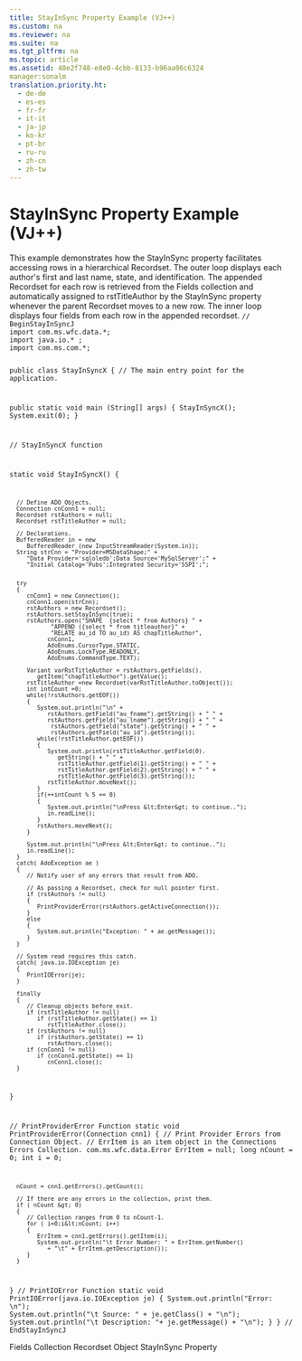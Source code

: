 ```yaml
---
title: StayInSync Property Example (VJ++)
ms.custom: na
ms.reviewer: na
ms.suite: na
ms.tgt_pltfrm: na
ms.topic: article
ms.assetid: 48e2f748-e8e0-4cbb-8133-b96aa06c6324
manager:sonalm
translation.priority.ht: 
  - de-de
  - es-es
  - fr-fr
  - it-it
  - ja-jp
  - ko-kr
  - pt-br
  - ru-ru
  - zh-cn
  - zh-tw
---
```

# StayInSync Property Example (VJ++)
<?xml version="1.0" encoding="utf-8"?>
<developerReferenceWithoutSyntaxDocument xmlns="http://ddue.schemas.microsoft.com/authoring/2003/5" xmlns:xlink="http://www.w3.org/1999/xlink" xmlns:xsi="http://www.w3.org/2001/XMLSchema-instance" xsi:schemaLocation="http://ddue.schemas.microsoft.com/authoring/2003/5 http://dduestorage.blob.core.windows.net/ddueschema/developer.xsd">
  <introduction>
    <para>This example demonstrates how the <legacyLink xlink:href="502d69b5-dc9a-455d-b115-a03bd39a552b">StayInSync</legacyLink> property facilitates accessing rows in a hierarchical <legacyLink xlink:href="ede1415f-c3df-4cc5-a05b-2576b2b84b60">Recordset</legacyLink>.</para>
    <para>The outer loop displays each author's first and last name, state, and identification. The appended <legacyBold>Recordset</legacyBold> for each row is retrieved from the <legacyLink xlink:href="7c371474-b88f-4730-afa5-44163a0488d5">Fields</legacyLink> collection and automatically assigned to <legacyBold>rstTitleAuthor</legacyBold> by the <legacyBold>StayInSync</legacyBold> property whenever the parent <legacyBold>Recordset</legacyBold> moves to a new row. The inner loop displays four fields from each row in the appended recordset.</para>
    <code>// BeginStayInSyncJ
import com.ms.wfc.data.*;
import java.io.* ;
import com.ms.com.*;

public class StayInSyncX
{
    // The main entry point for the application.

   public static void main (String[] args)
   {
      StayInSyncX();
      System.exit(0);
   }

   // StayInSyncX function

   static void StayInSyncX()
   {

      // Define ADO Objects.
      Connection cnConn1 = null;
      Recordset rstAuthors = null;
      Recordset rstTitleAuthor = null;

      // Declarations.
      BufferedReader in = new 
         BufferedReader (new InputStreamReader(System.in));
      String strCnn = "Provider=MSDataShape;" + 
         "Data Provider='sqloledb';Data Source='MySqlServer';" + 
         "Initial Catalog='Pubs';Integrated Security='SSPI';";


      try
      {
         cnConn1 = new Connection();
         cnConn1.open(strCnn);
         rstAuthors = new Recordset();
         rstAuthors.setStayInSync(true);
         rstAuthors.open("SHAPE  {select * from Authors} " +
                "APPEND ({select * from titleauthor}" +
                "RELATE au_id TO au_id) AS chapTitleAuthor",
               cnConn1,
               AdoEnums.CursorType.STATIC,
               AdoEnums.LockType.READONLY,
               AdoEnums.CommandType.TEXT);

         Variant varRstTitleAuthor = rstAuthors.getFields().
            getItem("chapTitleAuthor").getValue();
         rstTitleAuthor =new Recordset(varRstTitleAuthor.toObject());
         int intCount =0;
         while(!rstAuthors.getEOF())
         {
            System.out.println("\n" +
               rstAuthors.getField("au_fname").getString() + " " +
               rstAuthors.getField("au_lname").getString() + " " +
                rstAuthors.getField("state").getString() + " " +
                rstAuthors.getField("au_id").getString());
            while(!rstTitleAuthor.getEOF())
            {
               System.out.println(rstTitleAuthor.getField(0).
                  getString() + " " +
                  rstTitleAuthor.getField(1).getString() + " " +
                  rstTitleAuthor.getField(2).getString() + " " +
                  rstTitleAuthor.getField(3).getString());
               rstTitleAuthor.moveNext();
            }
            if(++intCount % 5 == 0)
            {
               System.out.println("\nPress &lt;Enter&gt; to continue..");
               in.readLine();
            }
            rstAuthors.moveNext();
         }

         System.out.println("\nPress &lt;Enter&gt; to continue..");
         in.readLine();
      }
      catch( AdoException ae )
      {
         // Notify user of any errors that result from ADO.

         // As passing a Recordset, check for null pointer first.
         if (rstAuthors != null)
         {
            PrintProviderError(rstAuthors.getActiveConnection());
         }
         else
         {
            System.out.println("Exception: " + ae.getMessage());
         }
      }

      // System read requires this catch.
      catch( java.io.IOException je)
      {
         PrintIOError(je);
      }   
      
      finally
      {
         // Cleanup objects before exit.   
         if (rstTitleAuthor != null)
            if (rstTitleAuthor.getState() == 1)
               rstTitleAuthor.close();   
         if (rstAuthors != null)
            if (rstAuthors.getState() == 1)
               rstAuthors.close();   
         if (cnConn1 != null)
            if (cnConn1.getState() == 1)
               cnConn1.close();
      }
   }

   // PrintProviderError Function
   static void PrintProviderError(Connection cnn1)
   {
      // Print Provider Errors from Connection Object.
      // ErrItem is an item object in the Connections Errors Collection.
      com.ms.wfc.data.Error               ErrItem = null;
      long                                 nCount = 0;
      int                                       i = 0;

      nCount = cnn1.getErrors().getCount();

      // If there are any errors in the collection, print them.
      if ( nCount &gt; 0)
      {
         // Collection ranges from 0 to nCount-1.
         for ( i=0;i&lt;nCount; i++)
         {
            ErrItem = cnn1.getErrors().getItem(i);
            System.out.println("\t Error Number: " + ErrItem.getNumber() 
               + "\t" + ErrItem.getDescription());
         }
      }
   }
   // PrintIOError Function
   static void PrintIOError(java.io.IOException je)
   {
      System.out.println("Error: \n");
      System.out.println("\t Source: " + je.getClass() + "\n");
      System.out.println("\t Description: "+ je.getMessage() + "\n");
   }
}
// EndStayInSyncJ
</code>
  </introduction>
  <relatedTopics>
<link xlink:href="7c371474-b88f-4730-afa5-44163a0488d5">Fields Collection</link>
<link xlink:href="ede1415f-c3df-4cc5-a05b-2576b2b84b60">Recordset Object</link>
<link xlink:href="502d69b5-dc9a-455d-b115-a03bd39a552b">StayInSync Property</link>
</relatedTopics>
</developerReferenceWithoutSyntaxDocument>